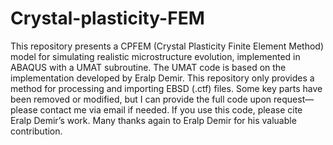 # Crystal-plasticity-FEM
This repository presents a CPFEM (Crystal Plasticity Finite Element Method) model for simulating realistic microstructure evolution, implemented in ABAQUS with a UMAT subroutine.
The UMAT code is based on the implementation developed by Eralp Demir.
This repository only provides a method for processing and importing EBSD (.ctf) files.
Some key parts have been removed or modified, but I can provide the full code upon request—please contact me via email if needed.
If you use this code, please cite Eralp Demir’s work. Many thanks again to Eralp Demir for his valuable contribution.

